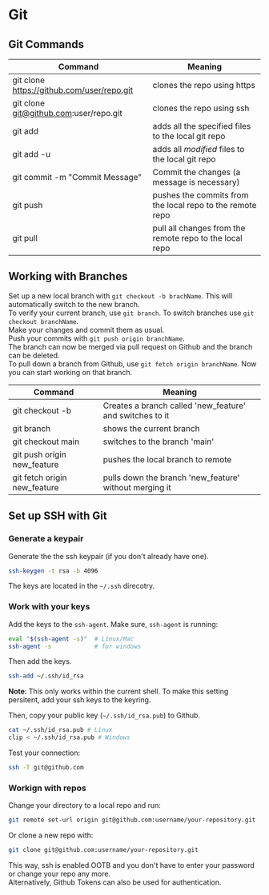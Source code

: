 # Git

## Git Commands

| Command                                    | Meaning                                                   |
| ------------------------------------------ | --------------------------------------------------------- |
| git clone https://github.com/user/repo.git | clones the repo using https                               |
| git clone git@github.com:user/repo.git     | clones the repo using ssh                                 |
| git add                                    | adds all the specified files to the local git repo        |
| git add -u                                 | adds all _modified_ files to the local git repo           |
| git commit -m "Commit Message"             | Commit the changes (a message is necessary)               |
| git push                                   | pushes the commits from the local repo to the remote repo |
| git pull                                   | pull all changes from the remote repo to the local repo   |

## Working with Branches

Set up a new local branch with `git checkout -b brachName`. This will automatically switch to the new branch.  
To verify your current branch, use `git branch`. To switch branches use `git checkout branchName`.  
Make your changes and commit them as usual.  
Push your commits with `git push origin branchName`.  
The branch can now be merged via pull request on Github and the branch can be deleted.  
To pull down a branch from Github, use `git fetch origin branchName`. Now you can start working on that branch.

| Command                      | Meaning                                                  |
| ---------------------------- | -------------------------------------------------------- |
| git checkout -b              | Creates a branch called 'new_feature' and switches to it |
| git branch                   | shows the current branch                                 |
| git checkout main            | switches to the branch 'main'                            |
| git push origin new_feature  | pushes the local branch to remote                        |
| git fetch origin new_feature | pulls down the branch 'new_feature' without merging it   |

## Set up SSH with Git

### Generate a keypair

Generate the the ssh keypair (if you don't already have one).

```sh
ssh-keygen -t rsa -b 4096
```

The keys are located in the `~/.ssh` direcotry.

### Work with your keys

Add the keys to the `ssh-agent`.
Make sure, `ssh-agent` is running:

```sh
eval "$(ssh-agent -s)"  # Linux/Mac
ssh-agent -s            # for windows
```

Then add the keys.

```sh
ssh-add ~/.ssh/id_rsa
```

__Note__: This only works within the current shell. To make this setting persitent, add your ssh keys to the keyring.

Then, copy your public key (`~/.ssh/id_rsa.pub`) to Github.

```sh
cat ~/.ssh/id_rsa.pub # Linux
clip < ~/.ssh/id_rsa.pub # Windows
```

Test your connection:

```sh
ssh -T git@github.com
```

### Workign with repos

Change your directory to a local repo and run:

```sh
git remote set-url origin git@github.com:username/your-repository.git
```

Or clone a new repo with:

```sh
git clone git@github.com:username/your-repository.git
```

This way, ssh is enabled OOTB and you don't have to enter your password or change your repo any more.  
Alternatively, Github Tokens can also be used for authentication.